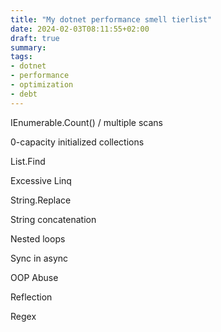 ```yaml
---
title: "My dotnet performance smell tierlist"
date: 2024-02-03T08:11:55+02:00
draft: true
summary: 
tags: 
- dotnet
- performance
- optimization
- debt
---
```


IEnumerable.Count() / multiple scans

0-capacity initialized collections

List.Find

Excessive Linq

String.Replace

String concatenation

Nested loops

Sync in async

OOP Abuse

Reflection

Regex